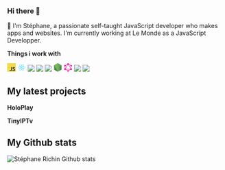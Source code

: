 ### Hi there 👋

<!--
**stephane-r/stephane-r** is a ✨ _special_ ✨ repository because its `README.md` (this file) appears on your GitHub profile.

Here are some ideas to get you started:

- 🔭 I’m currently working on ...
- 🌱 I’m currently learning ...
- 👯 I’m looking to collaborate on ...
- 🤔 I’m looking for help with ...
- 💬 Ask me about ...
- 📫 How to reach me: ...
- 😄 Pronouns: ...
- ⚡ Fun fact: ...
-->

🔭 I'm Stéphane, a passionate self-taught JavaScript developer who makes apps and websites. I'm currently working at Le Monde as a JavaScript Developper.

**Things i work with**

<code><img height="20" src="https://raw.githubusercontent.com/github/explore/80688e429a7d4ef2fca1e82350fe8e3517d3494d/topics/javascript/javascript.png"></code>
<code><img height="20" src="https://raw.githubusercontent.com/github/explore/80688e429a7d4ef2fca1e82350fe8e3517d3494d/topics/react/react.png"></code>
<code><img height="20" src="https://seeklogo.com/images/J/jest-logo-F9901EBBF7-seeklogo.com.png"></code>
<code><img height="20" src="https://upload.wikimedia.org/wikipedia/commons/thumb/4/4c/Typescript_logo_2020.svg/512px-Typescript_logo_2020.svg.png"></code>
<code><img height="20" src="https://seeklogo.com/images/F/flow-logo-5973234E29-seeklogo.com.png"></code>
<code><img height="20" src="https://raw.githubusercontent.com/github/explore/80688e429a7d4ef2fca1e82350fe8e3517d3494d/topics/nodejs/nodejs.png"></code>
<code><img height="20" src="https://raw.githubusercontent.com/github/explore/5c058a388828bb5fde0bcafd4bc867b5bb3f26f3/topics/graphql/graphql.png"></code>
<code><img height="20" src="https://encrypted-tbn0.gstatic.com/images?q=tbn:ANd9GcRzu79vDtSh8rebZZJA2hyBi2Dj5GFdODjbkQ&usqp=CAU"></code>
<code><img height="20" src="https://seeklogo.com/images/W/webpack-logo-9E66EE203A-seeklogo.com.png"></code>

## My latest projects

**HoloPlay**

**TinyIPTv**

## My Github stats

<img src="https://github-readme-stats.vercel.app/api?username=stephane-r&show_icons=true&theme=gotham" alt="Stéphane Richin Github stats" />
